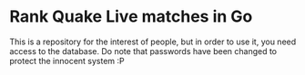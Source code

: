 # Rank Quake Live matches in Go

This is a repository for the interest of people, but in order to use it, you need access to the database. Do note that passwords have been changed to protect the innocent system :P

